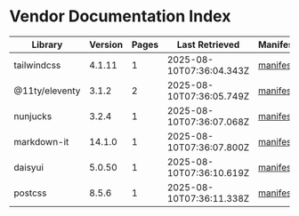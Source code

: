 # Vendor Documentation Index

| Library | Version | Pages | Last Retrieved | Manifest |
|---|---|---|---|---|
| tailwindcss | 4.1.11 | 1 | 2025-08-10T07:36:04.343Z | [manifest](tailwindcss/4.1.11/manifest.json) |
| @11ty/eleventy | 3.1.2 | 2 | 2025-08-10T07:36:05.749Z | [manifest](@11ty/eleventy/3.1.2/manifest.json) |
| nunjucks | 3.2.4 | 1 | 2025-08-10T07:36:07.068Z | [manifest](nunjucks/3.2.4/manifest.json) |
| markdown-it | 14.1.0 | 1 | 2025-08-10T07:36:07.800Z | [manifest](markdown-it/14.1.0/manifest.json) |
| daisyui | 5.0.50 | 1 | 2025-08-10T07:36:10.619Z | [manifest](daisyui/5.0.50/manifest.json) |
| postcss | 8.5.6 | 1 | 2025-08-10T07:36:11.338Z | [manifest](postcss/8.5.6/manifest.json) |
